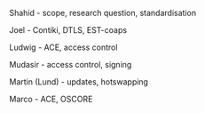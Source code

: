 Shahid - scope, research question, standardisation

Joel - Contiki, DTLS, EST-coaps

Ludwig - ACE, access control

Mudasir - access control, signing

Martin (Lund) - updates, hotswapping

Marco - ACE, OSCORE